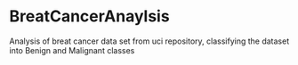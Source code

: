 # BreatCancerAnaylsis
Analysis of breat cancer data set from uci repository, classifying the dataset into Benign and Malignant classes
